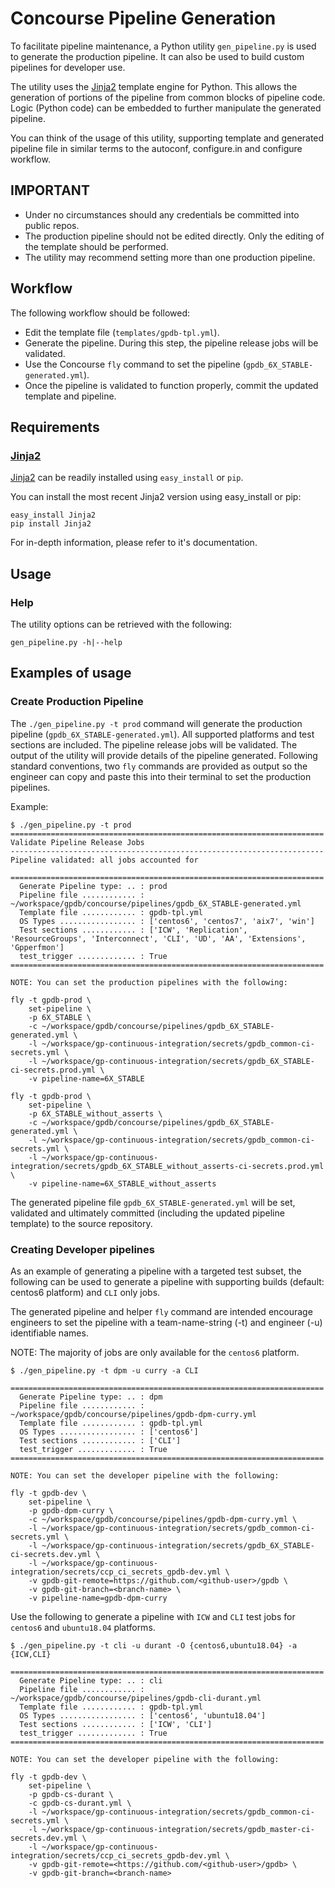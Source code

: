 # Concourse Pipeline Generation

To facilitate pipeline maintenance, a Python utility `gen_pipeline.py`
is used to generate the production pipeline. It can also be used to build
custom pipelines for developer use.

The utility uses the [Jinja2](http://jinja.pocoo.org/) template
engine for Python. This allows the generation of portions of the
pipeline from common blocks of pipeline code. Logic (Python code) can
be embedded to further manipulate the generated pipeline.

You can think of the usage of this utility, supporting template and
generated pipeline file in similar terms to the autoconf, configure.in and
configure workflow.

## IMPORTANT

* Under no circumstances should any credentials be committed into
  public repos.
* The production pipeline should not be edited directly. Only the
  editing of the template should be performed.
* The utility may recommend setting more than one production pipeline.

## Workflow

The following workflow should be followed:

* Edit the template file (`templates/gpdb-tpl.yml`).
* Generate the pipeline. During this step, the pipeline release jobs will be validated.
* Use the Concourse `fly` command to set the pipeline (`gpdb_6X_STABLE-generated.yml`).
* Once the pipeline is validated to function properly, commit the updated template and pipeline.

## Requirements

### [Jinja2](http://jinja.pocoo.org/)
[Jinja2](http://jinja.pocoo.org/) can be readily installed using `easy_install` or `pip`.

You can install the most recent Jinja2 version using easy_install or pip:

```
easy_install Jinja2
pip install Jinja2
```

For in-depth information, please refer to it's documentation.

## Usage

### Help
The utility options can be retrieved with the following:
```
gen_pipeline.py -h|--help
```

## Examples of usage

### Create Production Pipeline

The `./gen_pipeline.py -t prod` command will generate the production
pipeline (`gpdb_6X_STABLE-generated.yml`). All supported platforms and
test sections are included. The pipeline release jobs will be
validated. The output of the utility will provide details of the
pipeline generated. Following standard conventions, two `fly`
commands are provided as output so the engineer can copy and
paste this into their terminal to set the production pipelines.

Example:

```
$ ./gen_pipeline.py -t prod
======================================================================
Validate Pipeline Release Jobs
----------------------------------------------------------------------
Pipeline validated: all jobs accounted for

======================================================================
  Generate Pipeline type: .. : prod
  Pipeline file ............ : ~/workspace/gpdb/concourse/pipelines/gpdb_6X_STABLE-generated.yml
  Template file ............ : gpdb-tpl.yml
  OS Types ................. : ['centos6', 'centos7', 'aix7', 'win']
  Test sections ............ : ['ICW', 'Replication', 'ResourceGroups', 'Interconnect', 'CLI', 'UD', 'AA', 'Extensions', 'Gpperfmon']
  test_trigger ............. : True
======================================================================

NOTE: You can set the production pipelines with the following:

fly -t gpdb-prod \
    set-pipeline \
    -p 6X_STABLE \
    -c ~/workspace/gpdb/concourse/pipelines/gpdb_6X_STABLE-generated.yml \
    -l ~/workspace/gp-continuous-integration/secrets/gpdb_common-ci-secrets.yml \
    -l ~/workspace/gp-continuous-integration/secrets/gpdb_6X_STABLE-ci-secrets.prod.yml \
    -v pipeline-name=6X_STABLE

fly -t gpdb-prod \
    set-pipeline \
    -p 6X_STABLE_without_asserts \
    -c ~/workspace/gpdb/concourse/pipelines/gpdb_6X_STABLE-generated.yml \
    -l ~/workspace/gp-continuous-integration/secrets/gpdb_common-ci-secrets.yml \
    -l ~/workspace/gp-continuous-integration/secrets/gpdb_6X_STABLE_without_asserts-ci-secrets.prod.yml \
    -v pipeline-name=6X_STABLE_without_asserts
```

The generated pipeline file `gpdb_6X_STABLE-generated.yml` will be set,
validated and ultimately committed (including the updated pipeline
template) to the source repository.

### Creating Developer pipelines

As an example of generating a pipeline with a targeted test subset,
the following can be used to generate a pipeline with supporting
builds (default: centos6 platform) and `CLI` only jobs.

The generated pipeline and helper `fly` command are intended encourage
engineers to set the pipeline with a team-name-string (-t) and engineer
(-u) identifiable names.

NOTE: The majority of jobs are only available for the `centos6`
      platform.

```
$ ./gen_pipeline.py -t dpm -u curry -a CLI

======================================================================
  Generate Pipeline type: .. : dpm
  Pipeline file ............ : ~/workspace/gpdb/concourse/pipelines/gpdb-dpm-curry.yml
  Template file ............ : gpdb-tpl.yml
  OS Types ................. : ['centos6']
  Test sections ............ : ['CLI']
  test_trigger ............. : True
======================================================================

NOTE: You can set the developer pipeline with the following:

fly -t gpdb-dev \
    set-pipeline \
    -p gpdb-dpm-curry \
    -c ~/workspace/gpdb/concourse/pipelines/gpdb-dpm-curry.yml \
    -l ~/workspace/gp-continuous-integration/secrets/gpdb_common-ci-secrets.yml \
    -l ~/workspace/gp-continuous-integration/secrets/gpdb_6X_STABLE-ci-secrets.dev.yml \
    -l ~/workspace/gp-continuous-integration/secrets/ccp_ci_secrets_gpdb-dev.yml \
    -v gpdb-git-remote=https://github.com/<github-user>/gpdb \
    -v gpdb-git-branch=<branch-name> \
    -v pipeline-name=gpdb-dpm-curry
```

Use the following to generate a pipeline with `ICW` and `CLI` test jobs
for `centos6` and `ubuntu18.04` platforms.

```
$ ./gen_pipeline.py -t cli -u durant -O {centos6,ubuntu18.04} -a {ICW,CLI}

======================================================================
  Generate Pipeline type: .. : cli
  Pipeline file ............ : ~/workspace/gpdb/concourse/pipelines/gpdb-cli-durant.yml
  Template file ............ : gpdb-tpl.yml
  OS Types ................. : ['centos6', 'ubuntu18.04']
  Test sections ............ : ['ICW', 'CLI']
  test_trigger ............. : True
======================================================================

NOTE: You can set the developer pipeline with the following:

fly -t gpdb-dev \
    set-pipeline \
    -p gpdb-cs-durant \
    -c gpdb-cs-durant.yml \
    -l ~/workspace/gp-continuous-integration/secrets/gpdb_common-ci-secrets.yml \
    -l ~/workspace/gp-continuous-integration/secrets/gpdb_master-ci-secrets.dev.yml \
    -l ~/workspace/gp-continuous-integration/secrets/ccp_ci_secrets_gpdb-dev.yml \
    -v gpdb-git-remote=<https://github.com/<github-user>/gpdb> \
    -v gpdb-git-branch=<branch-name>
```
